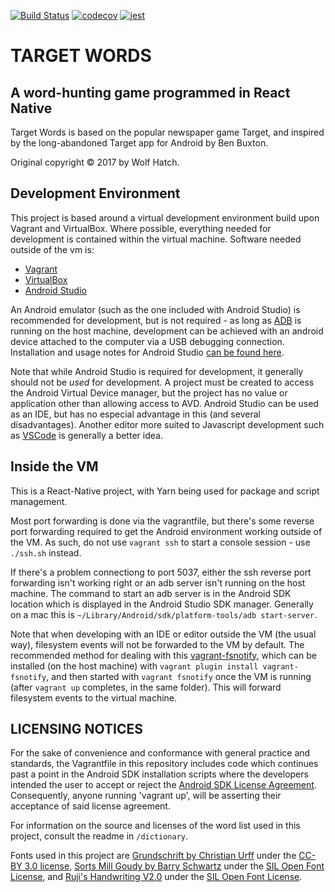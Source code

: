 [![Build Status](https://travis-ci.org/Fendrian/target-words.svg?branch=master)](https://travis-ci.org/Fendrian/target-words)
[![codecov](https://codecov.io/gh/Fendrian/target-words/branch/master/graph/badge.svg)](https://codecov.io/gh/Fendrian/target-words)
[![jest](https://facebook.github.io/jest/img/jest-badge.svg)](https://github.com/facebook/jest)

# TARGET WORDS

## A word-hunting game programmed in React Native

Target Words is based on the popular newspaper game Target, and inspired by the long-abandoned Target app for Android by Ben Buxton.

Original copyright © 2017 by Wolf Hatch.

## Development Environment

This project is based around a virtual development environment build upon Vagrant and VirtualBox. Where possible, everything needed for development is contained within the virtual machine. Software needed outside of the vm is:

- [Vagrant](https://www.vagrantup.com/)
- [VirtualBox](https://www.virtualbox.org/wiki/Downloads)
- [Android Studio](https://developer.android.com/studio/index.html)

An Android emulator (such as the one included with Android Studio) is recommended for development, but is not required - as long as [ADB](https://developer.android.com/studio/command-line/adb.html) is running on the host machine, development can be achieved with an android device attached to the computer via a USB debugging connection. Installation and usage notes for Android Studio [can be found here](https://facebook.github.io/react-native/docs/getting-started.html).

Note that while Android Studio is required for development, it generally should not be _used_ for development. A project must be created to access the Android Virtual Device manager, but the project has no value or application other than allowing access to AVD. Android Studio can be used as an IDE, but has no especial advantage in this (and several disadvantages). Another editor more suited to Javascript development such as [VSCode](https://code.visualstudio.com/) is generally a better idea.

## Inside the VM

This is a React-Native project, with Yarn being used for package and script management.

Most port forwarding is done via the vagrantfile, but there's some reverse port forwarding required to get the Android environment working outside of the VM. As such, do not use `vagrant ssh` to start a console session - use `./ssh.sh` instead.

If there's a problem connectiong to port 5037, either the ssh reverse port forwarding isn't working right or an adb server isn't running on the host machine. The command to start an adb server is in the Android SDK location which is displayed in the Android Studio SDK manager. Generally on a mac this is `~/Library/Android/sdk/platform-tools/adb start-server`.

Note that when developing with an IDE or editor outside the VM (the usual way), filesystem events will not be forwarded to the VM by default. The recommended method for dealing with this [vagrant-fsnotify](https://github.com/adrienkohlbecker/vagrant-fsnotify), which can be installed (on the host machine) with `vagrant plugin install vagrant-fsnotify`, and then started with `vagrant fsnotify` once the VM is running (after `vagrant up` completes, in the same folder). This will forward filesystem events to the virtual machine.

## LICENSING NOTICES

For the sake of convenience and conformance with general practice and standards, the Vagrantfile in this repository includes code which continues past a point in the Android SDK installation scripts where the developers intended the user to accept or reject the [Android SDK License Agreement](https://developer.android.com/studio/terms.html). Consequently, anyone running 'vagrant up', will be asserting their acceptance of said license agreement.

For information on the source and licenses of the word list used in this project, consult the readme in `/dictionary`.

Fonts used in this project are [Grundschrift by Christian Urff](https://fontlibrary.org/en/font/grundschrift) under the [CC-BY 3.0 license](https://creativecommons.org/licenses/by/3.0/), [Sorts Mill Goudy by Barry Schwartz](https://github.com/theleagueof/sorts-mill-goudy) under the [SIL Open Font License](https://github.com/theleagueof/sorts-mill-goudy/blob/master/Open%20Font%20License.markdown), and [Ruji's Handwriting V2.0](https://fontlibrary.org/en/font/ruji-s-handwriting-font-v-2-0) under the [SIL Open Font License](http://scripts.sil.org/OFL).
